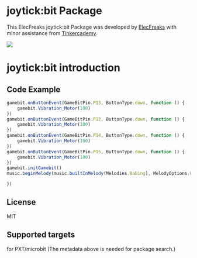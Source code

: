 # joytick:bit Package
This ElecFreaks joytick:bit  Package was developed by [ElecFreaks](https://www.elecfreaks.com/) with minor assistance from [Tinkercademy](https://tinkercademy.com/).

![](https://github.com/elecfreaks/pxt-joystickbit/blob/master/icon.png)

# joytick:bit introduction




## Code Example
```JavaScript
gamebit.onButtonEvent(GameBitPin.P13, ButtonType.down, function () {
    gamebit.Vibration_Motor(100)
})
gamebit.onButtonEvent(GameBitPin.P12, ButtonType.down, function () {
    gamebit.Vibration_Motor(100)
})
gamebit.onButtonEvent(GameBitPin.P14, ButtonType.down, function () {
    gamebit.Vibration_Motor(100)
})
gamebit.onButtonEvent(GameBitPin.P15, ButtonType.down, function () {
    gamebit.Vibration_Motor(100)
})
gamebit.initGamebit()
music.beginMelody(music.builtInMelody(Melodies.BaDing), MelodyOptions.Once)

})


```

## License
MIT

## Supported targets
for PXT/microbit (The metadata above is needed for package search.)

